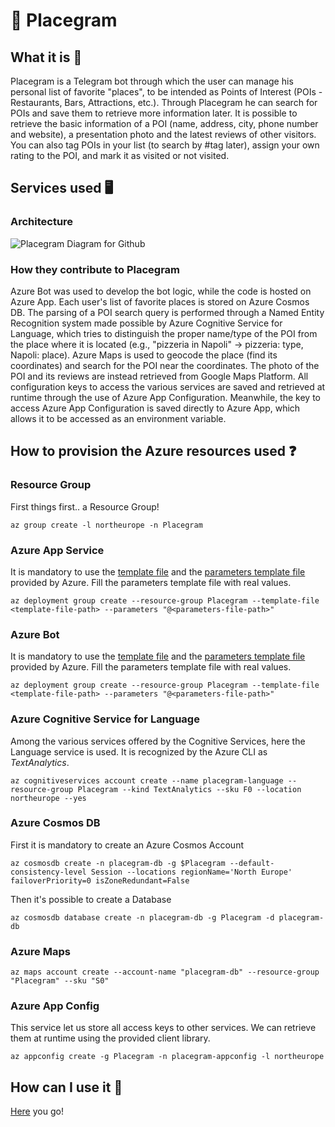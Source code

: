 # 📍 Placegram

## What it is 🤖
Placegram is a Telegram bot through which the user can manage his personal list of favorite "places", to be intended as Points of Interest (POIs - Restaurants, Bars, Attractions, etc.). Through Placegram he can search for POIs and save them to retrieve more information later. It is possible to retrieve the basic information of a POI (name, address, city, phone number and website), a presentation photo and the latest reviews of other visitors. You can also tag POIs in your list (to search by #tag later), assign your own rating to the POI, and mark it as visited or not visited.

## Services used  🖥️
### Architecture
![Placegram Diagram for Github](https://user-images.githubusercontent.com/11892754/216854230-d0ae3cf7-a1f9-43d1-bcd4-4d3a945a6253.png)

### How they contribute to Placegram
Azure Bot was used to develop the bot logic, while the code is hosted on Azure App. Each user's list of favorite places is stored on Azure Cosmos DB. The parsing of a POI search query is performed through a Named Entity Recognition system made possible by Azure Cognitive Service for Language, which tries to distinguish the proper name/type of the POI from the place where it is located (e.g., "pizzeria in Napoli" -> pizzeria: type, Napoli: place). Azure Maps is used to geocode the place (find its coordinates) and search for the POI near the coordinates. The photo of the POI and its reviews are instead retrieved from Google Maps Platform. All configuration keys to access the various services are saved and retrieved at runtime through the use of Azure App Configuration. Meanwhile, the key to access Azure App Configuration is saved directly to Azure App, which allows it to be accessed as an environment variable.

## How to provision the Azure resources used  ❓ 
### Resource Group
First things first.. a Resource Group!
```
az group create -l northeurope -n Placegram
```
### Azure App Service
It is mandatory to use the
<a href="https://github.com/microsoft/botbuilder-js/blob/main/generators/generator-botbuilder/generators/app/templates/echo/deploymentTemplates/deployUseExistResourceGroup/template-BotApp-with-rg.json">template file</a>
and the
<a href ="https://github.com/microsoft/botbuilder-js/blob/main/generators/generator-botbuilder/generators/app/templates/echo/deploymentTemplates/deployUseExistResourceGroup/parameters-for-template-BotApp-with-rg.json">parameters template file</a> provided by Azure.
Fill the parameters template file with real values.
```
az deployment group create --resource-group Placegram --template-file <template-file-path> --parameters "@<parameters-file-path>"
```
### Azure Bot
It is mandatory to use the
<a href="https://github.com/microsoft/botbuilder-js/blob/main/generators/generator-botbuilder/generators/app/templates/echo/deploymentTemplates/deployUseExistResourceGroup/template-BotApp-with-rg.json">template file</a>
and the
<a href ="https://github.com/microsoft/botbuilder-js/blob/main/generators/generator-botbuilder/generators/app/templates/echo/deploymentTemplates/deployUseExistResourceGroup/parameters-for-template-AzureBot-with-rg.json">parameters template file</a> provided by Azure.
Fill the parameters template file with real values.
```
az deployment group create --resource-group Placegram --template-file <template-file-path> --parameters "@<parameters-file-path>"
```

### Azure Cognitive Service for Language
Among the various services offered by the Cognitive Services, here the Language service is used. It is recognized by the Azure CLI as *TextAnalytics*.
```
az cognitiveservices account create --name placegram-language --resource-group Placegram --kind TextAnalytics --sku F0 --location northeurope --yes
```

### Azure Cosmos DB
First it is mandatory to create an Azure Cosmos Account
```
az cosmosdb create -n placegram-db -g $Placegram --default-consistency-level Session --locations regionName='North Europe' failoverPriority=0 isZoneRedundant=False
```
Then it's possible to create a Database
```
az cosmosdb database create -n placegram-db -g Placegram -d placegram-db
```

### Azure Maps
```
az maps account create --account-name "placegram-db" --resource-group "Placegram" --sku "S0"
```


### Azure App Config
This service let us store all access keys to other services. We can retrieve them at runtime using the provided client library.
```
az appconfig create -g Placegram -n placegram-appconfig -l northeurope
```

## How can I use it 💬
<a href="https://t.me/placegram_bot">Here</a> you go!
